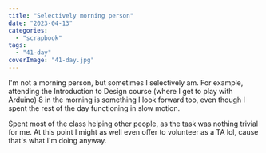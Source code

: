 ```yaml
---
title: "Selectively morning person"
date: "2023-04-13"
categories: 
  - "scrapbook"
tags: 
  - "41-day"
coverImage: "41-day.jpg"
---
```

<!--more-->

I'm not a morning person, but sometimes I selectively am. For example, attending the Introduction to Design course (where I get to play with Arduino) 8 in the morning is something I look forward too, even though I spent the rest of the day functioning in slow motion.

Spent most of the class helping other people, as the task was nothing trivial for me. At this point I might as well even offer to volunteer as a TA lol, cause that's what I'm doing anyway.
